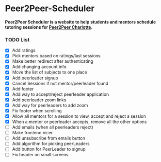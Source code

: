 # Peer2Peer-Scheduler
**Peer2Peer Scheduler is a website to help students and mentors schedule tutoring sessions for [Peer2Peer Charlotte](https://peer2peercharlotte.weebly.com/).**

### TODO List
 - [x] Add ratings
 - [x] Pick mentors based on ratings/last sessions
 - [x] Make better redirect after authenticating
 - [x] Add changing account info
 - [x] Move the list of subjects to one place
 - [x] Add peerleader signup
 - [x] Cancel Sessions if not mentor/peerleader found
 - [x] Add footer
 - [x] Add way to accept/reject peerleader application
 - [x] Add peerleader zoom links
 - [x] Add way for peerleaders to add zoom
 - [x] Fix footer when scrolling
 - [x] Allow all mentors for a session to view, accept and reject a session
 - [x] When a mentor or peerleader accepts, remove all the other options
 - [ ] Add emails (when all peerleaders reject)
 - [ ] Make frontend nicer
 - [ ] Add unsubscribe from emails button
 - [ ] Add algorithm for picking peerLeaders
 - [ ] Add button for PeerLeader to signup
 - [ ] Fix header on small screens

